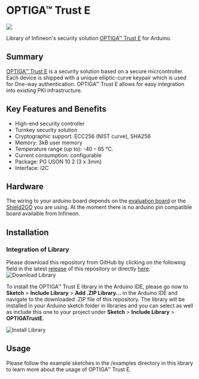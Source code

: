 # OPTIGA&trade; Trust E
<img src="https://github.com/Infineon/Assets/blob/master/Pictures/OPTIGA-Trust-E.png">

Library of Infineon's security solution [OPTIGA&trade; Trust E](https://www.infineon.com/cms/en/product/security-smart-card-solutions/optiga-embedded-security-solutions/optiga-trust/optiga-trust-e-sls-32aia/) for Arduino.

## Summary
[OPTIGA&trade; Trust E](https://www.infineon.com/dgdl/Infineon-OPTIGA%20TRUST%20E%20SLS%2032AIA-DS-v01_00-EN.pdf?fileId=5546d4625e37f35a015e56cfb42f5b81) is a security solution based on a secure micrcontroller.
Each device is shipped with a unique elliptic-curve keypair which is used for One-way authentication. OPTIGA&trade; Trust E allows for easy integration into existing PKI infrastructure.


## Key Features and Benefits
* High-end security controller
* Turnkey security solution
* Cryptographic support: ECC256 (NIST curve), SHA256
* Memory: 3kB user memory
* Temperature range (up to): -40 – 85 °C.
* Current consumption: configurable
* Package: PG USON 10 2 (3 x 3mm)
* Interface: I2C 

## Hardware
The wiring to your arduino board depends on the [evaluation board](https://www.infineon.com/cms/en/product/evaluation-boards/optiga-trust-e-eval-kit/) or the 
[Shield2GO](https://www.infineon.com/cms/en/product/evaluation-boards/s2go-security-optiga-e/) you are using. At the moment there is no arduino pin compatible board available from Infineon.

## Installation

### Integration of Library
Please download this repository from GitHub by clicking on the following field in the latest [release](https://github.com/Infineon/OPTIGA-Trust-E-Security-Controller/releases) of this repository or directly [here](https://github.com/Infineon/OPTIGA-Trust-E-Security-Controller/archive/V1.0.0.zip):
![Download Library](https://raw.githubusercontent.com/Infineon/assets/master/Pictures/DL_OPTIGA_Trust_E.jpg)


To install the OPTIGA&trade; Trust E library in the Arduino IDE, please go now to **Sketch** > **Include Library** > **Add .ZIP Library...** in the Arduino IDE and navigate to the downloaded .ZIP file of this repository. The library will be installed in your Arduino sketch folder in libraries and you can select as well as include this one to your project under **Sketch** > **Include Library** > **OPTIGATrustE**.

![Install Library](https://raw.githubusercontent.com/infineon/assets/master/Pictures/Library_Install_ZIP.png)

## Usage
Please follow the example sketches in the /examples directory in this library to learn more about the usage of OPTIGA&trade; Trust E.